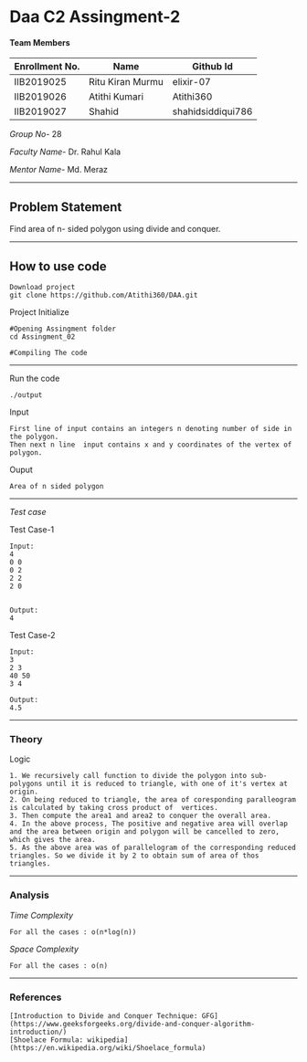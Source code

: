 
# Daa C2 Assingment-2
#### Team Members

|Enrollment No.|Name|Github Id|
|--------------|----|--------|
|IIB2019025|Ritu Kiran Murmu|elixir-07|
|IIB2019026|Atithi Kumari|Atithi360|
|IIB2019027|Shahid|shahidsiddiqui786|



*Group No-* 28

*Faculty Name-* Dr. Rahul Kala 

*Mentor Name-* Md. Meraz

---
## Problem Statement
Find area of n- sided polygon using divide and conquer.

---
## How to use code
```
Download project
git clone https://github.com/Atithi360/DAA.git
```
Project Initialize 
```
#Opening Assingment folder
cd Assingment_02

#Compiling The code
```
---

Run the code
```
./output
```
Input
```
First line of input contains an integers n denoting number of side in the polygon.
Then next n line  input contains x and y coordinates of the vertex of polygon.

```
Ouput 
```
Area of n sided polygon
```
---
*Test case*

Test Case-1
```
Input:
4
0 0
0 2
2 2 
2 0 


Output:
4
```

Test Case-2
```
Input:
3
2 3
40 50
3 4

Output:
4.5

```

---
### Theory
Logic
```
1. We recursively call function to divide the polygon into sub-polygons until it is reduced to triangle, with one of it's vertex at origin.
2. On being reduced to triangle, the area of coresponding paralleogram is calculated by taking cross product of  vertices.
3. Then compute the area1 and area2 to conquer the overall area.
4. In the above process, The positive and negative area will overlap and the area between origin and polygon will be cancelled to zero, which gives the area.
5. As the above area was of parallelogram of the corresponding reduced triangles. So we divide it by 2 to obtain sum of area of thos triangles.
```

---
### Analysis

*Time Complexity*
```
For all the cases : o(n*log(n))
```
*Space Complexity*
```
For all the cases : o(n)
```

---
### References
```
[Introduction to Divide and Conquer Technique: GFG](https://www.geeksforgeeks.org/divide-and-conquer-algorithm-introduction/)
[Shoelace Formula: wikipedia](https://en.wikipedia.org/wiki/Shoelace_formula)

```
